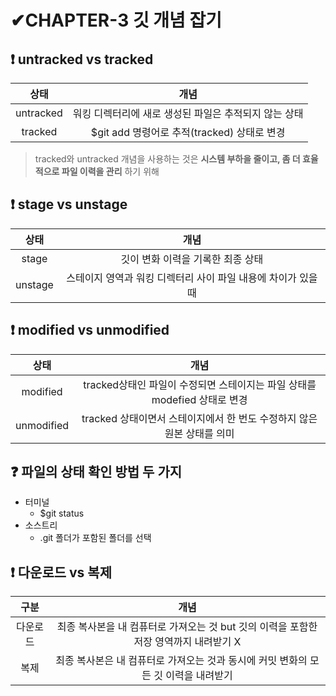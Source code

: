 # ✔CHAPTER-3 깃 개념 잡기
## ❗ untracked vs tracked
|상태|개념|
|:--:|:--:|
|untracked|워킹 디렉터리에 새로 생성된 파일은 추적되지 않는 상태|
|tracked|$git add 명령어로 추적(tracked) 상태로 변경|
> tracked와 untracked 개념을 사용하는 것은 **시스템 부하을 줄이고, 좀 더 효율적으로 파일 이력을 관리** 하기 위해

## ❗ stage vs unstage
|상태|개념|
|:--:|:--:|
|stage|깃이 변화 이력을 기록한 최종 상태|
|unstage|스테이지 영역과 워킹 디렉터리 사이 파일 내용에 차이가 있을 때|

## ❗ modified vs unmodified
|상태|개념|
|:--:|:--:|
|modified|tracked상태인 파일이 수정되면 스테이지는 파일 상태를 modefied 상태로 변경|
|unmodified|tracked 상태이면서 스테이지에서 한 번도 수정하지 않은 원본 상태를 의미|

## ❓ 파일의 상태 확인 방법 두 가지
- 터미널
  - $git status  
- 소스트리
  - .git 폴더가 포함된 폴더를 선택

## ❗ 다운로드 vs 복제
|구분|개념|
|:--:|:--:|
|다운로드|최종 복사본을 내 컴퓨터로 가져오는 것 but 깃의 이력을 포함한 저장 영역까지 내려받기 X|
|복제|최종 복사본은 내 컴퓨터로 가져오는 것과 동시에 커밋 변화의 모든 깃 이력을 내려받기|
